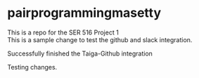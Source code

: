 # pairprogrammingmasetty
This is a repo for the SER 516 Project 1 <br />
This is a sample change to test the github and slack integration. <br />

Successfully finished the Taiga-Github integration <br />

Testing changes.
